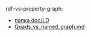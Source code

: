 rdf-vs-property-graph:  
- [папка doc/LD](https://github.com/bpmbpm/doc/tree/main/LD#rdf-vs-property-graph)
- [Quads_vs_named_graph.md](Quads_vs_named_graph.md)
